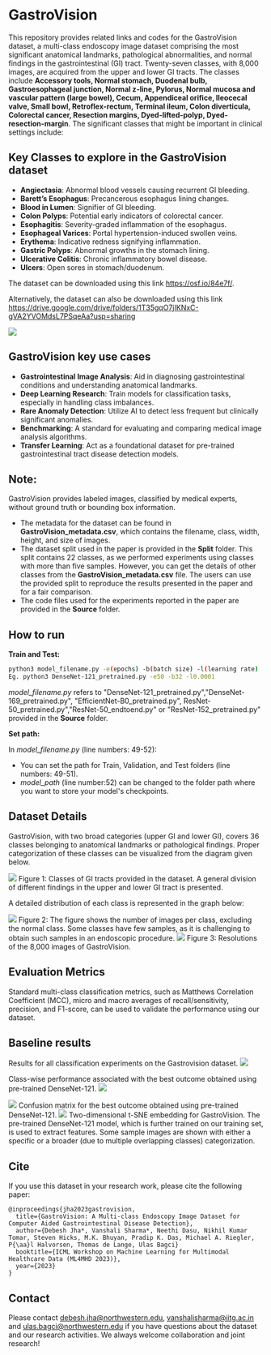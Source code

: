 # GastroVision
This repository provides related links and codes for the GastroVision dataset, a multi-class endoscopy image dataset comprising the most significant anatomical landmarks, pathological abnormalities, and normal findings in the gastrointestinal (GI) tract. Twenty-seven classes, with 8,000 images, are acquired from the upper and lower GI tracts. The classes include **Accessory tools, Normal stomach, Duodenal bulb, Gastroesophageal junction, Normal z-line, Pylorus, Normal mucosa and vascular pattern (large bowel), Cecum, Appendiceal orifice, Ileocecal valve, Small bowl, Retroflex-rectum, Terminal ileum, Colon diverticula, Colorectal cancer, Resection margins, Dyed-lifted-polyp, Dyed-resection-margin**. The significant classes that might be important in clinical settings include:

## Key Classes to explore in the GastroVision dataset
- **Angiectasia**: Abnormal blood vessels causing recurrent GI bleeding.
- **Barett’s Esophagus**: Precancerous esophagus lining changes.
- **Blood in Lumen**: Signifier of GI bleeding.
- **Colon Polyps**: Potential early indicators of colorectal cancer.
- **Esophagitis**: Severity-graded inflammation of the esophagus.
- **Esophageal Varices**: Portal hypertension-induced swollen veins.
- **Erythema**: Indicative redness signifying inflammation.
- **Gastric Polyps**: Abnormal growths in the stomach lining.
- **Ulcerative Colitis**: Chronic inflammatory bowel disease.
- **Ulcers**: Open sores in stomach/duodenum.

The dataset can be downloaded using this link <https://osf.io/84e7f/>.

Alternatively, the dataset can also be downloaded using this link <https://drive.google.com/drive/folders/1T35gqO7jIKNxC-gVA2YVOMdsL7PSqeAa?usp=sharing>

<img src="gastrovision.jpeg">

## GastroVision key use cases
- **Gastrointestinal Image Analysis**: Aid in diagnosing gastrointestinal conditions and understanding anatomical landmarks.
- **Deep Learning Research**: Train models for classification tasks, especially in handling class imbalances.
- **Rare Anomaly Detection**: Utilize AI to detect less frequent but clinically significant anomalies.
- **Benchmarking**: A standard for evaluating and comparing medical image analysis algorithms.
- **Transfer Learning**: Act as a foundational dataset for pre-trained gastrointestinal tract disease detection models.

## Note: 
GastroVision provides labeled images, classified by medical experts, without ground truth or bounding box information.




- The metadata for the dataset can be found in **GastroVision_metadata.csv**, which contains the filename, class, width, height, and size of images.  
- The dataset split used in the paper is provided in the **Split** folder. This split contains 22 classes, as we performed experiments using classes with more than five samples. However, you can get the details of other classes from the **GastroVision_metadata.csv** file.  The users can use the provided split to reproduce the results presented in the paper and for a fair comparison.
- The code files used for the experiments reported in the paper are provided in the **Source** folder.

## How to run
**Train and Test:**
```sh
python3 model_filename.py -e(epochs) -b(batch size) -l(learning rate)
Eg. python3 DenseNet-121_pretrained.py -e50 -b32 -l0.0001  
```
*model_filename.py* refers to "DenseNet-121_pretrained.py","DenseNet-169_pretrained.py", "EfficientNet-B0_pretrained.py", ResNet-50_pretrained.py","ResNet-50_endtoend.py" or "ResNet-152_pretrained.py" provided in the **Source** folder.

**Set path:**

In _model_filename.py_ (line numbers: 49-52):
- You can set the path for Train, Validation, and Test folders (line numbers: 49-51).
- *model_path* (line number:52) can be changed to the folder path where you want to store your model's checkpoints.

## Dataset Details
GastroVision, with two broad categories (upper GI and lower GI), covers 36 classes belonging to anatomical landmarks or pathological findings. Proper categorization of these classes can be visualized from the diagram given below.

<img src="gastrovision5.png">
Figure 1: Classes of GI tracts provided in the dataset. A general division of  different findings in the upper and lower GI tract is presented.

A detailed distribution of each class is represented in the graph below:

<img src="gast_icml_count.png">
Figure 2: The figure shows the number of images per class, excluding the normal class. Some classes have few samples, as it is challenging to obtain such samples in an endoscopic procedure.

<img src="resolution.png">
Figure 3: Resolutions of the 8,000 images of GastroVision.

## Evaluation Metrics
Standard multi-class classification metrics, such as Matthews Correlation Coefficient (MCC), micro and macro averages of recall/sensitivity, precision, and F1-score, can be used to validate the performance using our dataset.

## Baseline results
Results for all classification experiments on the Gastrovision dataset.
<img src="results.png">

Class-wise performance associated with the best outcome obtained using pre-trained DenseNet-121.
<img src="results1.png">


<img src="conf.png">
Confusion matrix for the best outcome obtained using pre-trained DenseNet-121.


<img src="gast_tsne4.png">
Two-dimensional t-SNE embedding for GastroVision. The pre-trained DenseNet-121 model, which is further trained on our training set, is used to extract features. Some sample images are shown with either a specific or a broader (due to multiple overlapping classes) categorization.


## Cite
If you use this dataset in your research work, please cite the following paper:

```
@inproceedings{jha2023gastrovision,
  title={GastroVision: A Multi-class Endoscopy Image Dataset for Computer Aided Gastrointestinal Disease Detection},
  author={Debesh Jha*, Vanshali Sharma*, Neethi Dasu, Nikhil Kumar Tomar, Steven Hicks, M.K. Bhuyan, Pradip K. Das, Michael A. Riegler, P{\aa}l Halvorsen, Thomas de Lange, Ulas Bagci}
  booktitle={ICML Workshop on Machine Learning for Multimodal Healthcare Data (ML4MHD 2023)},
  year={2023}
}
```

## Contact
Please contact debesh.jha@northwestern.edu, vanshalisharma@iitg.ac.in and ulas.bagci@northwestern.edu if you have questions about the dataset and our research activities. We always welcome collaboration and joint research!
